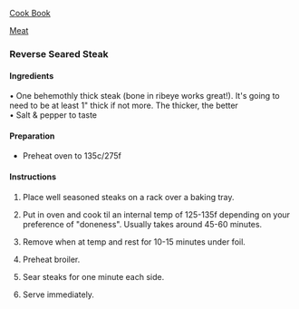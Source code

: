 [Cook Book](https://github.com/vmsmith/CookBook/blob/master/CookBook.md)  

[Meat](https://github.com/vmsmith/CookBook/blob/master/meat.md)  

### Reverse Seared Steak  

#### Ingredients

•	One behemothly thick steak (bone in ribeye works great!). It's going to need to be at least 1" thick if not more. The thicker, the better  
•	Salt & pepper to taste  

#### Preparation

* Preheat oven to 135c/275f

#### Instructions

1.	Place well seasoned steaks on a rack over a baking tray.  

2.	Put in oven and cook til an internal temp of 125-135f depending on your preference of "doneness". Usually takes around 45-60 minutes.

3.	Remove when at temp and rest for 10-15 minutes under foil.

4.	Preheat broiler.

5.	Sear steaks for one minute each side.

6.	Serve immediately.
